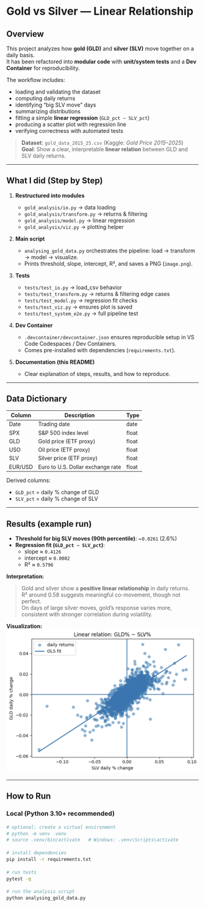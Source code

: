 # Gold vs Silver — Linear Relationship  

## Overview  
This project analyzes how **gold (GLD)** and **silver (SLV)** move together on a daily basis.  
It has been refactored into **modular code** with **unit/system tests** and a **Dev Container** for reproducibility.  

The workflow includes:  
- loading and validating the dataset  
- computing daily returns  
- identifying “big SLV move” days  
- summarizing distributions  
- fitting a simple **linear regression** (`GLD_pct ~ SLV_pct`)  
- producing a scatter plot with regression line  
- verifying correctness with automated tests  

> **Dataset**: `gold_data_2015_25.csv` (Kaggle: *Gold Price 2015–2025*)  
> **Goal**: Show a clear, interpretable **linear relation** between GLD and SLV daily returns.  

---

## What I did (Step by Step)  

1. **Restructured into modules**  
   - `gold_analysis/io.py` → data loading  
   - `gold_analysis/transform.py` → returns & filtering  
   - `gold_analysis/model.py` → linear regression  
   - `gold_analysis/viz.py` → plotting helper  

2. **Main script**  
   - `analysing_gold_data.py` orchestrates the pipeline: load → transform → model → visualize.  
   - Prints threshold, slope, intercept, R², and saves a PNG (`image.png`).  

3. **Tests**  
   - `tests/test_io.py` → load_csv behavior  
   - `tests/test_transform.py` → returns & filtering edge cases  
   - `tests/test_model.py` → regression fit checks  
   - `tests/test_viz.py` → ensures plot is saved  
   - `tests/test_system_e2e.py` → full pipeline test  

4. **Dev Container**  
   - `.devcontainer/devcontainer.json` ensures reproducible setup in VS Code Codespaces / Dev Containers.  
   - Comes pre-installed with dependencies (`requirements.txt`).  

5. **Documentation (this README)**  
   - Clear explanation of steps, results, and how to reproduce.  

---

## Data Dictionary  

| Column   | Description                               | Type   |  
|----------|-------------------------------------------|--------|  
| Date     | Trading date                              | date   |  
| SPX      | S&P 500 index level                       | float  |  
| GLD      | Gold price (ETF proxy)                    | float  |  
| USO      | Oil price (ETF proxy)                     | float  |  
| SLV      | Silver price (ETF proxy)                  | float  |  
| EUR/USD  | Euro to U.S. Dollar exchange rate         | float  |  

Derived columns:  
- `GLD_pct` = daily % change of GLD  
- `SLV_pct` = daily % change of SLV  

---

## Results (example run)  

- **Threshold for big SLV moves (90th percentile)**: ~`0.0261` (2.6%)  
- **Regression fit (`GLD_pct ~ SLV_pct`)**:  
  - slope ≈ `0.4126`  
  - intercept ≈ `0.0002`  
  - R² ≈ `0.5796`  

**Interpretation:**  
> Gold and silver show a **positive linear relationship** in daily returns.  
> R² around 0.58 suggests meaningful co-movement, though not perfect.  
> On days of large silver moves, gold’s response varies more, consistent with stronger correlation during volatility.  

**Visualization:**  
![OLS scatter plot](image.png)  

---

## How to Run  

### Local (Python 3.10+ recommended)  

```bash
# optional: create a virtual environment
# python -m venv .venv
# source .venv/bin/activate   # Windows: .venv\Scripts\activate

# install dependencies
pip install -r requirements.txt

# run tests
pytest -q

# run the analysis script
python analysing_gold_data.py
